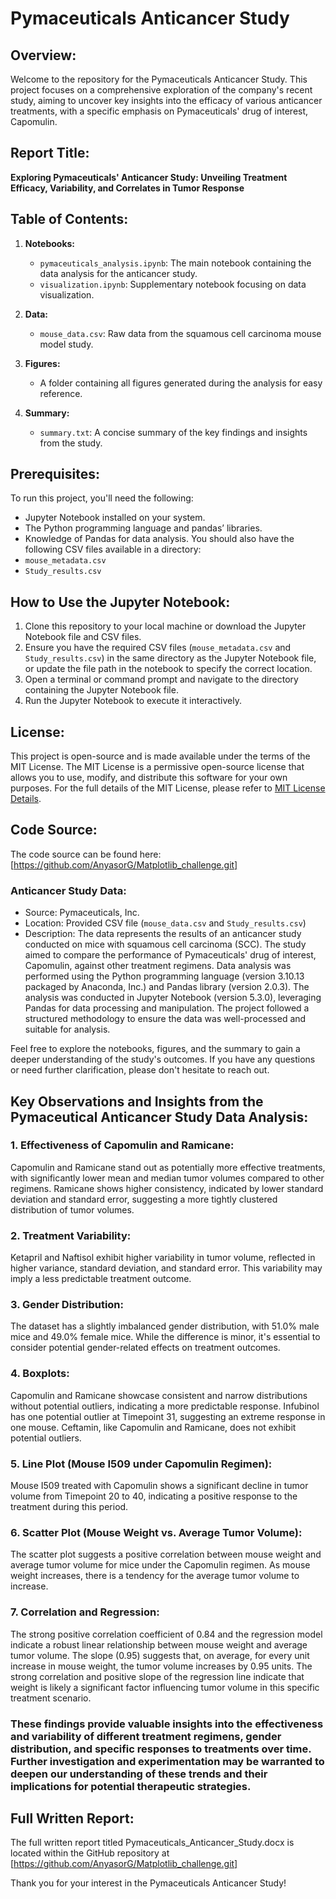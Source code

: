 # Pymaceuticals Anticancer Study

## Overview:

Welcome to the repository for the Pymaceuticals Anticancer Study. This project focuses on a comprehensive exploration of the company's recent study, aiming to uncover key insights into the efficacy of various anticancer treatments, with a specific emphasis on Pymaceuticals' drug of interest, Capomulin.

## Report Title:

**Exploring Pymaceuticals' Anticancer Study: Unveiling Treatment Efficacy, Variability, and Correlates in Tumor Response**

## Table of Contents:

1. **Notebooks:**
   - `pymaceuticals_analysis.ipynb`: The main notebook containing the data analysis for the anticancer study.
   - `visualization.ipynb`: Supplementary notebook focusing on data visualization.

2. **Data:**
   - `mouse_data.csv`: Raw data from the squamous cell carcinoma mouse model study.

3. **Figures:**
   - A folder containing all figures generated during the analysis for easy reference.

4. **Summary:**
   - `summary.txt`: A concise summary of the key findings and insights from the study.

## Prerequisites:

To run this project, you'll need the following:
- Jupyter Notebook installed on your system.
- The Python programming language and pandas’ libraries.
- Knowledge of Pandas for data analysis.
You should also have the following CSV files available in a directory:
-	`mouse_metadata.csv` 
-	`Study_results.csv`

## How to Use the Jupyter Notebook:

1. Clone this repository to your local machine or download the Jupyter Notebook file and CSV files.
2. Ensure you have the required CSV files (`mouse_metadata.csv` and `Study_results.csv`) in the same directory as the Jupyter Notebook file, or update the file path in the notebook to specify the correct location.
3. Open a terminal or command prompt and navigate to the directory containing the Jupyter Notebook file.
4. Run the Jupyter Notebook to execute it interactively.

## License:

This project is open-source and is made available under the terms of the MIT License. The MIT License is a permissive open-source license that allows you to use, modify, and distribute this software for your own purposes. For the full details of the MIT License, please refer to [MIT License Details](https://choosealicense.com/licenses/mit/).

## Code Source:

The code source can be found here: [https://github.com/AnyasorG/Matplotlib_challenge.git]

### Anticancer Study Data:

- Source: Pymaceuticals, Inc.
- Location: Provided CSV file (`mouse_data.csv` and `Study_results.csv`)
- Description: The data represents the results of an anticancer study conducted on mice with squamous cell carcinoma (SCC). The study aimed to compare the performance of Pymaceuticals' drug of interest, Capomulin, against other treatment regimens. Data analysis was performed using the Python programming language (version 3.10.13 packaged by Anaconda, Inc.) and Pandas library (version 2.0.3). The analysis was conducted in Jupyter Notebook (version 5.3.0), leveraging Pandas for data processing and manipulation. The project followed a structured methodology to ensure the data was well-processed and suitable for analysis.

Feel free to explore the notebooks, figures, and the summary to gain a deeper understanding of the study's outcomes. If you have any questions or need further clarification, please don't hesitate to reach out.

## Key Observations and Insights from the Pymaceutical Anticancer Study Data Analysis:

### 1. Effectiveness of Capomulin and Ramicane:
Capomulin and Ramicane stand out as potentially more effective treatments, with significantly lower mean and median tumor volumes compared to other regimens. Ramicane shows higher consistency, indicated by lower standard deviation and standard error, suggesting a more tightly clustered distribution of tumor volumes.

### 2. Treatment Variability:
Ketapril and Naftisol exhibit higher variability in tumor volume, reflected in higher variance, standard deviation, and standard error. This variability may imply a less predictable treatment outcome.

### 3. Gender Distribution:
The dataset has a slightly imbalanced gender distribution, with 51.0% male mice and 49.0% female mice. While the difference is minor, it's essential to consider potential gender-related effects on treatment outcomes.

### 4. Boxplots:
Capomulin and Ramicane showcase consistent and narrow distributions without potential outliers, indicating a more predictable response. Infubinol has one potential outlier at Timepoint 31, suggesting an extreme response in one mouse. Ceftamin, like Capomulin and Ramicane, does not exhibit potential outliers.

### 5. Line Plot (Mouse I509 under Capomulin Regimen):
Mouse I509 treated with Capomulin shows a significant decline in tumor volume from Timepoint 20 to 40, indicating a positive response to the treatment during this period.

### 6. Scatter Plot (Mouse Weight vs. Average Tumor Volume):
The scatter plot suggests a positive correlation between mouse weight and average tumor volume for mice under the Capomulin regimen. As mouse weight increases, there is a tendency for the average tumor volume to increase.

### 7. Correlation and Regression:
The strong positive correlation coefficient of 0.84 and the regression model indicate a robust linear relationship between mouse weight and average tumor volume. The slope (0.95) suggests that, on average, for every unit increase in mouse weight, the tumor volume increases by 0.95 units. The strong correlation and positive slope of the regression line indicate that weight is likely a significant factor influencing tumor volume in this specific treatment scenario.

### These findings provide valuable insights into the effectiveness and variability of different treatment regimens, gender distribution, and specific responses to treatments over time. Further investigation and experimentation may be warranted to deepen our understanding of these trends and their implications for potential therapeutic strategies.

## Full Written Report:

The full written report titled Pymaceuticals_Anticancer_Study.docx is located within the GitHub repository at [https://github.com/AnyasorG/Matplotlib_challenge.git]

Thank you for your interest in the Pymaceuticals Anticancer Study!
